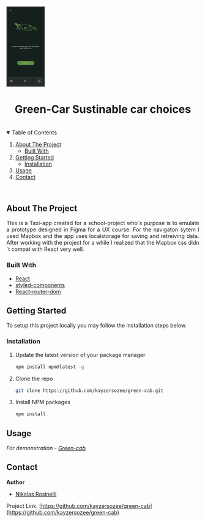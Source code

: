 <br />
<p align="center">
  <p>
    <img src="./readme.gif" alt="Logo" width="100" height="">
  </p>

  <h1 align="center">Green-Car Sustinable car choices</h1>

</p>
<br />

<details open="open">
  <summary>Table of Contents</summary>
  <ol>
    <li>
      <a href="#about-the-project">About The Project</a>
      <ul>
        <li><a href="#built-with">Built With</a></li>
      </ul>
    </li>
    <li>
      <a href="#getting-started">Getting Started</a>
      <ul>
        <li><a href="#installation">Installation</a></li>
      </ul>
    </li>
    <li><a href="#usage">Usage</a></li>
    <li><a href="#contact">Contact</a></li>
  </ol>
</details>
<br />

## About The Project

<p align="justify">
  This is a Taxi-app created for a school-project who´s purpose is to emulate a prototype designed in Figma for a UX course. For the navigaton sytem I used Mapbox and the app uses localstorage for saving and retreiving data. After working with the project for a while I realized that the Mapbox css didn´t compat with React very well. 
  </a>
</p>

### Built With

- [React](https://reactjs.org/)
- [styled-components](https://styled-components.com/)
- [React-router-dom](https://reactrouter.com/web/guides/quick-start)

## Getting Started

To setup this project locally you may follow the installation steps below.

### Installation

1. Update the latest version of your package manager
   ```sh
   npm install npm@latest -g
   ```
2. Clone the repo
   ```sh
   git clone https://github.com/kayzersozee/green-cab.git
   ```
3. Install NPM packages
   ```sh
   npm install
   ```

## Usage

_For demonstration - [Green-cab](https://green-cab.surge.sh)_

## Contact

**Author**

- [Nikolas Rosinelli](https://github.com/kayzersozee)

Project Link: [https://github.com/kayzersozee/green-cab](https://github.com/kayzersozee/green-cab)
